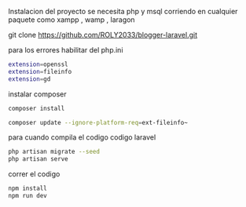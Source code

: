 Instalacion del proyecto
se necesita php y msql corriendo en cualquier paquete como xampp , wamp , laragon

git clone https://github.com/ROLY2033/blogger-laravel.git

para los errores habilitar del php.ini
```sh
extension=openssl
extension=fileinfo
extension=gd
```
instalar composer
```sh
composer install
```

```sh
composer update --ignore-platform-req=ext-fileinfo~
```

para cuando compila el codigo codigo laravel

```sh 
php artisan migrate --seed
php artisan serve
```

correr el codigo
```sh
npm install
npm run dev
```

